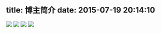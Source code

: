 title: 博主简介
date: 2015-07-19 20:14:10
---
![](http://7xiur2.com1.z0.glb.clouddn.com/0041.png)
![](http://7xiur2.com1.z0.glb.clouddn.com/0042.png)
![](http://7xiur2.com1.z0.glb.clouddn.com/0043.png)
![](http://7xiur2.com1.z0.glb.clouddn.com/0044.png)